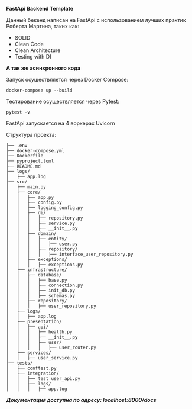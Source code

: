 **FastApi Backend Template**

Данный бекенд написан на FastApi с использованием лучших практик Роберта Мартина, таких как:
- SOLID
- Clean Code
- Clean Architecture
- Testing with DI

**А так же асинхронного кода**

Запуск осуществляется через Docker Compose:

```
docker-compose up --build
```
Тестирование осуществляется через Pytest:
```
pytest -v
```

FastApi запускается на 4 воркерах Uvicorn

Структура проекта:
```
├── .env
├── docker-compose.yml
├── Dockerfile
├── pyproject.toml
├── README.md
├── logs/
│   ├── app.log
├── src/
│   ├── main.py
│   ├── core/
│   │   ├── app.py
│   │   ├── config.py
│   │   ├── logging_config.py
│   │   ├── di/
│   │   │   ├── repository.py
│   │   │   ├── service.py
│   │   │   ├── __init__.py
│   │   ├── domain/
│   │   │   ├── entity/
│   │   │   │   ├── user.py
│   │   │   ├── repository/
│   │   │   │   ├── interface_user_repository.py
│   │   ├── exceptions/
│   │   │   ├── exceptions.py
│   ├── infrastructure/
│   │   ├── database/
│   │   │   ├── base.py
│   │   │   ├── connection.py
│   │   │   ├── init_db.py
│   │   │   ├── schemas.py
│   │   ├── repository/
│   │   │   ├── user_repository.py
│   ├── logs/
│   │   ├── app.log
│   ├── presentation/
│   │   ├── api/
│   │   │   ├── health.py
│   │   │   ├── __init__.py
│   │   │   ├── user/
│   │   │   │   ├── user_router.py
│   ├── services/
│   │   ├── user_service.py
├── tests/
│   ├── conftest.py
│   ├── integration/
│   │   ├── test_user_api.py
│   │   ├── logs/
│   │   │   ├── app.log
```
_**Документация доступна по адресу:
localhost:8000/docs**_
